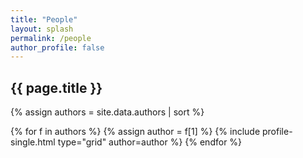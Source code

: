```yaml
---
title: "People"
layout: splash
permalink: /people
author_profile: false
---
```



<h2>{{ page.title }}</h2>


{% assign authors = site.data.authors | sort %}

<div class="grid__wrapper">

{% for f in authors %}
  {% assign author = f[1] %}
    {% include profile-single.html type="grid" author=author %}
{% endfor %}

</div>